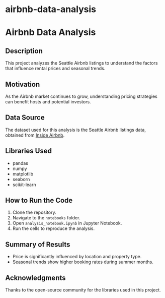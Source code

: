 # airbnb-data-analysis
# Airbnb Data Analysis

## Description
This project analyzes the Seattle Airbnb listings to understand the factors that influence rental prices and seasonal trends.

## Motivation
As the Airbnb market continues to grow, understanding pricing strategies can benefit hosts and potential investors.

## Data Source
The dataset used for this analysis is the Seattle Airbnb listings data, obtained from [Inside Airbnb](http://insideairbnb.com/get-the-data.html).

## Libraries Used
- pandas
- numpy
- matplotlib
- seaborn
- scikit-learn

## How to Run the Code
1. Clone the repository.
2. Navigate to the `notebooks` folder.
3. Open `analysis_notebook.ipynb` in Jupyter Notebook.
4. Run the cells to reproduce the analysis.

## Summary of Results
- Price is significantly influenced by location and property type.
- Seasonal trends show higher booking rates during summer months.

## Acknowledgments
Thanks to the open-source community for the libraries used in this project.
